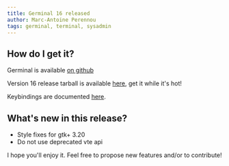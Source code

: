 ```yaml
---
title: Germinal 16 released
author: Marc-Antoine Perennou
tags: germinal, terminal, sysadmin
---
```


## How do I get it?

Germinal is available [on github](https://github.com/Keruspe/Germinal)

Version 16 release tarball is available [here](http://www.imagination-land.org/files/germinal/germinal-14.tar.xz), get it while it's hot!

Keybindings are documented [here](https://github.com/Keruspe/Germinal/blob/master/README.md).

## What's new in this release?

- Style fixes for gtk+ 3.20
- Do not use deprecated vte api

I hope you'll enjoy it. Feel free to propose new features and/or to contribute!

